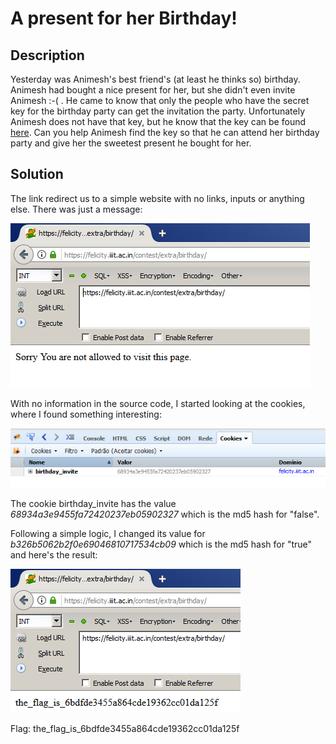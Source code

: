 # A present for her Birthday!

## Description

Yesterday was Animesh's best friend's (at least he thinks so) birthday. Animesh had bought a nice present for her, but she didn't even invite Animesh :-( . He came to know that only the people who have the secret key for the birthday party can get the invitation the party. Unfortunately Animesh does not have that key, but he know that the key can be found [here](https://felicity.iiit.ac.in/contest/extra/birthday). Can you help Animesh find the key so that he can attend her birthday party and give her the sweetest present he bought for her.

## Solution

The link redirect us to a simple website with no links, inputs or anything else. There was just a message:

![1](1.png)

With no information in the source code, I started looking at the cookies, where I found something interesting:

![2](2.png)

The cookie birthday_invite has the value *68934a3e9455fa72420237eb05902327* which is the md5 hash for "false".

Following a simple logic, I changed its value for *b326b5062b2f0e69046810717534cb09* which is the md5 hash for "true" and here's the result:

![3](3.png)

Flag: the_flag_is_6bdfde3455a864cde19362cc01da125f